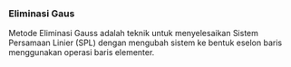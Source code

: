 ### Eliminasi Gaus

Metode Eliminasi Gauss adalah teknik untuk menyelesaikan Sistem Persamaan Linier (SPL) dengan mengubah sistem ke bentuk eselon baris menggunakan operasi baris elementer.


